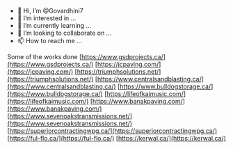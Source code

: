 - 👋 Hi, I’m @Govardhini7
- 👀 I’m interested in ...
- 🌱 I’m currently learning ...
- 💞️ I’m looking to collaborate on ...
- 📫 How to reach me ...

<!---
Govardhini7/Govardhini7 is a ✨ special ✨ repository because its `README.md` (this file) appears on your GitHub profile.
You can click the Preview link to take a look at your changes.
--->

Some of the works done
[https://www.gsdprojects.ca/](https://www.gsdprojects.ca/)
[https://jcpaving.com/](https://jcpaving.com/)
[https://triumphsolutions.net/](https://triumphsolutions.net/)
[https://www.centralsandblasting.ca/](https://www.centralsandblasting.ca/)
[https://www.bulldogstorage.ca/](https://www.bulldogstorage.ca/)
[https://lifeofkaimusic.com/](https://lifeofkaimusic.com/)
[https://www.banakpaving.com/](https://www.banakpaving.com/)
[https://www.sevenoakstransmissions.net/](https://www.sevenoakstransmissions.net/)
[https://superiorcontractingwpg.ca/](https://superiorcontractingwpg.ca/)
[https://ful-flo.ca/](https://ful-flo.ca/)
[https://kerwal.ca/](https://kerwal.ca/)
